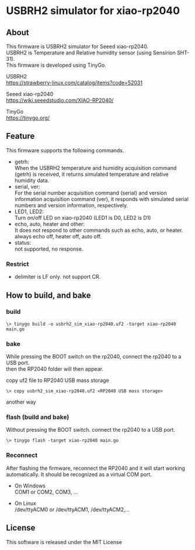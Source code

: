 # USBRH2 simulator for xiao-rp2040 

## About
This firmware is USBRH2 simulator for Seeed xiao-rp2040.  
USBRH2 is Temperature and Relative humidity sensor (using Sensirion SHT-31).  
This firmware is developed using TinyGo.  

USBRH2  
https://strawberry-linux.com/catalog/items?code=52031

Seeed xiao-rp2040  
https://wiki.seeedstudio.com/XIAO-RP2040/

TinyGo  
https://tinygo.org/

## Feature
This firmware supports the following commands.  

* getrh:  
When the USBRH2 temperature and humidity acquisition command (getrh) is received, it returns simulated temperature and relative humidity data. 
* serial, ver:  
For the serial number acquisition command (serial) and version information acquisition command (ver), it responds with simulated serial numbers and version information, respectively. 
* LED1, LED2:  
  Turn on/off LED on xiao-rp2040 (LED1 is D0, LED2 is D1)
* echo, auto, heater and other:  
It does not respond to other commands such as echo, auto, or heater.  
always echo off, heater off, auto off.  
* status:  
not supported, no response.

### Restrict
* delimiter is LF only. not support CR.

## How to build, and bake

### build 
```
\> tinygo build -o usbrh2_sim_xiao-rp2040.uf2 -target xiao-rp2040 main.go
```
### bake
While pressing the BOOT switch on the rp2040, connect the rp2040 to a USB port.  
then the RP2040 folder will then appear.  

copy uf2 file to RP2040 USB mass storage  

```
\> copy usbrh2_sim_xiao-rp2040.uf2 <RP2040 USB mass storage>
```

another way  

### flash (build and bake)
Without pressing the BOOT switch. connect the rp2040 to a USB port.
```
\> tinygo flash -target xiao-rp2040 main.go
```

### Reconnect
After flashing the firmware, reconnect the RP2040 and it will start working automatically. It should be recognized as a virtual COM port.

* On Windows  
COM1 or COM2, COM3, ...

* On Linux  
/dev/ttyACM0 or /dev/ttyACM1, /dev/ttyACM2,...

## License
This software is released under the MIT License
